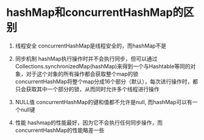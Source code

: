 # hashMap和concurrentHashMap的区别

1. 线程安全
concurrentHashMap是线程安全的，而hashMap不是

2. 同步机制
hashMap执行操作时并不会执行同步，但可以通过Collections.synchronizedMap(hashMap)来得到一个与Hashtable等同的对象，对于这个对象的所有操作都会获取整个map的锁<br>
concurrentHashMap将整个map分成16个部分（默认），每次进行操作时，都只会获取其中一个部分的锁，从而同时允许多个线程进行操作

3. NULL值
concurrentHashMap的键和值都不允许是null, 而hashMap可以有一个null键

4. 性能
hashmap的性能最好，因为它不会执行任何同步操作，而concurrentHashMap的性能略差一些